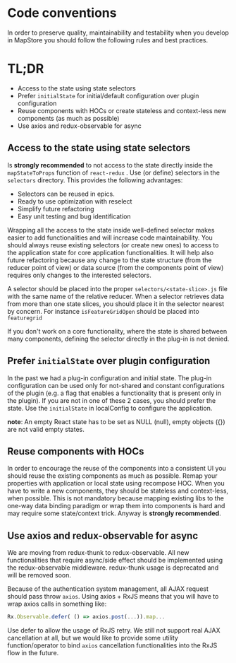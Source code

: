 # Code conventions
In order to preserve quality, maintainability and testability when you develop in MapStore  you should follow the following rules and best practices.

# TL;DR

- Access to the state using state selectors
- Prefer `initialState` for initial/default configuration over plugin configuration
- Reuse components with HOCs or create stateless and context-less new components (as much as possible)
- Use axios and redux-observable for async

## Access to the state using state selectors

Is **strongly recommended** to not access to the state directly inside the `mapStateToProps` function of `react-redux` .
Use (or define) selectors in the `selectors` directory. This provides the following advantages:

- Selectors can be reused in epics.
- Ready to use optimization with reselect
- Simplify future refactoring
- Easy unit testing and bug identification

Wrapping all the access to the state inside well-defined selector makes easier to add functionalities and will increase code maintainability. You should always reuse existing selectors (or create new ones) to access to the application state for core application functionalities.
It will help also future refactoring because any change to the state structure (from the reducer point of view) or data source (from the components point of view) requires only changes to the interested selectors.

A selector should be placed into the proper `selectors/<state-slice>.js` file with the same name of the relative reducer.
When a selector retrieves data from more than one state slices, you should place it in the selector nearest by concern. For instance `isFeatureGridOpen` should be placed into `featuregrid`

If you don't work on a core functionality, where the state is shared between many components, defining the selector directly in the plug-in is not denied.

## Prefer `initialState` over plugin configuration

In the past we had a plug-in configuration and initial state.
The plug-in configuration can be used only for not-shared and constant configurations of the plugin (e.g. a flag that enables a functionality that is present only in the plugin). If you are not in one of these 2 cases, you should prefer the state.
Use the `initialState` in localConfig to configure the application.

**note**: An empty React state has to be set as NULL (null), empty objects ({}) are not valid empty states.

## Reuse components with HOCs

In order to encourage the reuse of the components into a consistent UI you should reuse the existing components as much as possible. Remap your properties with application or local state using recompose HOC.
When you have to write a new components, they should be stateless and context-less, when possible.
This is not mandatory because mapping existing libs to the one-way data binding paradigm or wrap them into components is hard and may require some state/context trick. Anyway is **strongly recommended**.

## Use axios and redux-observable for async

We are moving from redux-thunk to redux-observable. All new functionalities that require async/side effect should be implemented using the redux-observable middleware. redux-thunk usage is deprecated and will be removed soon.

Because of the authentication system management, all AJAX request should pass throw `axios`.
Using axios + RxJS means that you will have to wrap axios calls in something like:

```javascript
Rx.Observable.defer( () => axios.post(...)).map...
```

Use defer to allow the usage of RxJS retry. We still not support real AJAX cancellation at all, but we would like to provide some utility function/operator to bind `axios` cancellation functionalities into the RxJS flow in the future.
